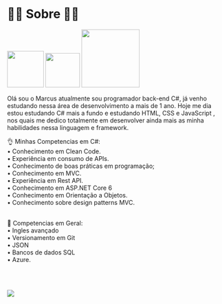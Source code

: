 # 🙋🏽 Sobre 🙋🏽
<div>
  
<a href="https://www.instagram.com/mp_fernandes/"><img src="https://img.shields.io/badge/Instagram-E4405F?style=for-the-badge&logo=instagram&logoColor=white" width='85'></a> 
<a href="https://www.linkedin.com/in/marcus-paulo-fernandes-8ba1251a2/"><img src="https://img.shields.io/badge/LinkedIn-0077B5?style=for-the-badge&logo=linkedin&logoColor=white" width='80'></a> 
<a href="mailto:marcus.custodiofernandes@gmail.com"><img src="https://img.shields.io/badge/Microsoft_Outlook-0078D4?style=for-the-badge&logo=microsoft-outlook&logoColor=white" width='135'></a>
 

<p class="has-line-data" data-line-start="6" data-line-end="7">Olá sou o Marcus atualmente sou programador back-end C#, já venho estudando nessa área de desenvolvimento a mais de 1 ano. Hoje me dia estou estudando C# mais a fundo e estudando HTML, CSS e JavaScript , nos quais me dedico totalmente em desenvolver ainda mais as minha habilidades nessa linguagem e framework.</p>



<p class="has-line-data" data-line-start="8" data-line-end="18">👌 Minhas Competencias em C#:

<br>
•  Conhecimento em Clean Code.<br>
•  Experiência em consumo de APIs.<br>
•  Conhecimento de boas práticas em programação;<br>
•  Conhecimento em MVC.<br>
•  Experiência em Rest API.<br>
•  Conhecimento em ASP.NET Core 6<br>
•  Conhecimento em Orientação a Objetos.<br>
•  Conhecimento sobre design patterns MVC.<br>
<br>

🤌 Competencias em Geral:<br>
• Ingles avançado<br>
• Versionamento em Git<br>
• JSON <br>
• Bancos de dados SQL<br>
• Azure.<br>
  
<br>

<p>
  
<br>


<a href="https://github.com/MarcusPauloF/">
  <img align="center" src="https://github-readme-stats.vercel.app/api?username=MarcusPauloF&count_private=true&show_icons=true&theme=dark&hide_border=false" />
</a> 
